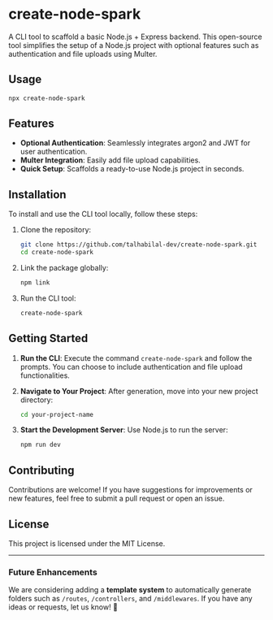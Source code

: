 # create-node-spark

A CLI tool to scaffold a basic Node.js + Express backend. This open-source tool simplifies the setup of a Node.js project with optional features such as authentication and file uploads using Multer.

## Usage

```bash
npx create-node-spark
```

## Features

- **Optional Authentication**: Seamlessly integrates argon2 and JWT for user authentication.
- **Multer Integration**: Easily add file upload capabilities.
- **Quick Setup**: Scaffolds a ready-to-use Node.js project in seconds.

## Installation

To install and use the CLI tool locally, follow these steps:

1. Clone the repository:
   ```bash
   git clone https://github.com/talhabilal-dev/create-node-spark.git
   cd create-node-spark
   ```

2. Link the package globally:
   ```bash
   npm link
   ```

3. Run the CLI tool:
   ```bash
   create-node-spark
   ```

## Getting Started

1. **Run the CLI**: Execute the command `create-node-spark` and follow the prompts. You can choose to include authentication and file upload functionalities.

2. **Navigate to Your Project**: After generation, move into your new project directory:
   ```bash
   cd your-project-name
   ```

3. **Start the Development Server**: Use Node.js to run the server:
   ```bash
   npm run dev
   ```

## Contributing

Contributions are welcome! If you have suggestions for improvements or new features, feel free to submit a pull request or open an issue.

## License

This project is licensed under the MIT License.

---

### Future Enhancements

We are considering adding a **template system** to automatically generate folders such as `/routes`, `/controllers`, and `/middlewares`. If you have any ideas or requests, let us know! 🌟

